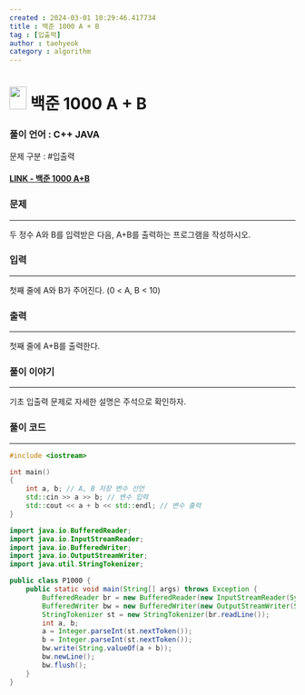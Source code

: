 ```yaml
---
created : 2024-03-01 10:29:46.417734
title : 백준 1000 A + B 
tag : [입출력]
author : taehyeok
category : algorithm
---
```

# <img src="https://d2gd6pc034wcta.cloudfront.net/tier/1.svg" width="30" height="40"> 백준 1000 A + B 

### 풀이 언어 : C++ JAVA

문제 구분 : #입출력
#### [LINK - 백준 1000 A+B](https://www.acmicpc.net/problem/1000)

### 문제

<hr>

두 정수 A와 B를 입력받은 다음, A+B를 출력하는 프로그램을 작성하시오.


### 입력

<hr>

첫째 줄에 A와 B가 주어진다. (0 < A, B < 10)

### 출력

<hr>

첫째 줄에 A+B를 출력한다.

### 풀이 이야기

<hr>

기초 입출력 문제로 자세한 설명은 주석으로 확인하자.

### 풀이 코드

<hr>


``` c++
#include <iostream>

int main()
{
    int a, b; // A, B 저장 변수 선언
    std::cin >> a >> b; // 변수 입력
    std::cout << a + b << std::endl; // 변수 출력
}
```

```java
import java.io.BufferedReader;
import java.io.InputStreamReader;
import java.io.BufferedWriter;
import java.io.OutputStreamWriter;
import java.util.StringTokenizer;

public class P1000 {
    public static void main(String[] args) throws Exception {
        BufferedReader br = new BufferedReader(new InputStreamReader(System.in));
        BufferedWriter bw = new BufferedWriter(new OutputStreamWriter(System.out));
        StringTokenizer st = new StringTokenizer(br.readLine());
        int a, b;
        a = Integer.parseInt(st.nextToken());
        b = Integer.parseInt(st.nextToken());
        bw.write(String.valueOf(a + b));
        bw.newLine();
        bw.flush();
    }
}
```
